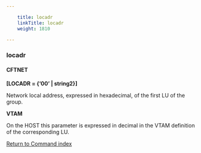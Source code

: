 ```yaml
---

    title: locadr
    linkTitle: locadr
    weight: 1810

---
```

<span id="locadr"></span>

### locadr

#### CFTNET

****\[LOCADR = {‘00’ | string2}\]****

Network local address, expressed
in hexadecimal, of the first LU of the group.

****VTAM****

On the HOST this parameter is expressed in decimal in the VTAM definition
of the corresponding LU.

[Return to Command index](../../)
